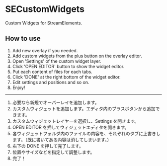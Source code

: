 # SECustomWidgets

Custom Widgets for StreamElements.

## How to use

1. Add new overlay if you needed.
2. Add custom widgets from the plus button on the overlay editor.
3. Open 'Settings' of the custom widget layer.
4. Click 'OPEN EDITOR' button to show the widget editor.
5. Put each content of files for each tabs.
6. Click 'DONE' at the right bottom of the widget editor.
7. Edit settings and positions and so on.
8. Enjoy!

---

1. 必要なら新規でオーバーレイを追加します。
2. カスタムウィジェットを追加します。エディタ内のプラスボタンから追加できます。
3. カスタムウィジェットレイヤーを選択し、Settings を開きます。
4. OPEN EDITOR を押してウィジェットエディタを開きます。
5. 各ウィジェットフォルダ内のファイルの内容を、それぞれのタブに上書きします。（既に書いてある内容は消してしまいます。）
6. 右下の DONE を押して完了します。
7. 位置やサイズなどを指定して調整します。
8. 完了！
